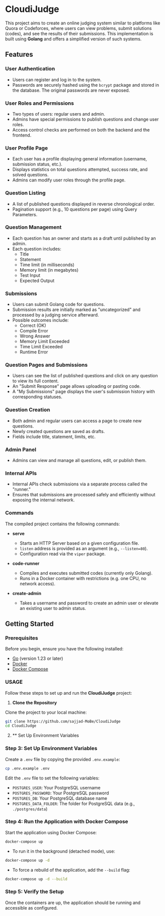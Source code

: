 # CloudiJudge

This project aims to create an online judging system similar to platforms like Quora or Codeforces, where users can view problems, submit solutions (codes), and see the results of their submissions. This implementation is built using **Golang** and offers a simplified version of such systems.

## Features

### User Authentication
- Users can register and log in to the system.
- Passwords are securely hashed using the `bcrypt` package and stored in the database. The original passwords are never exposed.

### User Roles and Permissions
- Two types of users: regular users and admin.
- Admins have special permissions to publish questions and change user roles.
- Access control checks are performed on both the backend and the frontend.

### User Profile Page
- Each user has a profile displaying general information (username, submission status, etc.).
- Displays statistics on total questions attempted, success rate, and solved questions.
- Admins can modify user roles through the profile page.

### Question Listing
- A list of published questions displayed in reverse chronological order.
- Pagination support (e.g., 10 questions per page) using Query Parameters.

### Question Management
- Each question has an owner and starts as a draft until published by an admin.
- Each question includes:
  - Title
  - Statement
  - Time limit (in milliseconds)
  - Memory limit (in megabytes)
  - Test Input
  - Expected Output

### Submissions
- Users can submit Golang code for questions.
- Submission results are initially marked as "uncategorized" and processed by a judging service afterward.
- Possible outcomes include:
  - Correct (OK)
  - Compile Error
  - Wrong Answer
  - Memory Limit Exceeded
  - Time Limit Exceeded
  - Runtime Error

### Question Pages and Submissions
- Users can see the list of published questions and click on any question to view its full content.
- An "Submit Response" page allows uploading or pasting code.
- A "My Submissions" page displays the user's submission history with corresponding statuses.

### Question Creation
- Both admin and regular users can access a page to create new questions.
- Newly created questions are saved as drafts.
- Fields include title, statement, limits, etc.

### Admin Panel
- Admins can view and manage all questions, edit, or publish them.

### Internal APIs
- Internal APIs check submissions via a separate process called the "runner."
- Ensures that submissions are processed safely and efficiently without exposing the internal network.

### Commands
The compiled project contains the following commands:

- **serve**
  - Starts an HTTP Server based on a given configuration file.
  - `listen` address is provided as an argument (e.g., `--listen=80`).
  - Configuration read via the `viper` package.

- **code-runner**
  - Compiles and executes submitted codes (currently only Golang).
  - Runs in a Docker container with restrictions (e.g. one CPU, no network access).

- **create-admin**
  - Takes a username and password to create an admin user or elevate an existing user to admin status.

## Getting Started

### Prerequisites
Before you begin, ensure you have the following installed:

- [Go](https://go.dev/) (version 1.23 or later)
- [Docker](https://www.docker.com/)
- [Docker Compose](https://docs.docker.com/compose/)

### USAGE

Follow these steps to set up and run the **CloudiJudge** project:

1. **Clone the Repository**

  Clone the project to your local machine:

   ```bash
   git clone https://github.com/sajjad-MoBe/CloudiJudge
   cd CloudiJudge
   ```

2. ** Set Up Environment Variables
### Step 3: Set Up Environment Variables
Create a `.env` file by copying the provided `.env.example`:
```bash
cp .env.example .env
```
Edit the `.env` file to set the following variables:
- `POSTGRES_USER`: Your PostgreSQL username
- `POSTGRES_PASSWORD`: Your PostgreSQL password
- `POSTGRES_DB`: Your PostgreSQL database name
- `POSTGRES_DATA_FOLDER`: The folder for PostgreSQL data (e.g., `./postgres/data`)

### Step 4: Run the Application with Docker Compose
Start the application using Docker Compose:
```bash
docker-compose up
```

- To run it in the background (detached mode), use:
```bash
docker-compose up -d
```
- To force a rebuild of the application, add the `--build` flag:
```bash
docker-compose up -d --build
```

### Step 5: Verify the Setup
Once the containers are up, the application should be running and accessible as configured.

